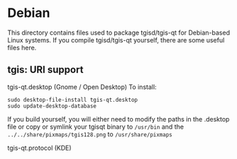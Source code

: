 
Debian
====================
This directory contains files used to package tgisd/tgis-qt
for Debian-based Linux systems. If you compile tgisd/tgis-qt yourself, there are some useful files here.

## tgis: URI support ##


tgis-qt.desktop  (Gnome / Open Desktop)
To install:

	sudo desktop-file-install tgis-qt.desktop
	sudo update-desktop-database

If you build yourself, you will either need to modify the paths in
the .desktop file or copy or symlink your tgisqt binary to `/usr/bin`
and the `../../share/pixmaps/tgis128.png` to `/usr/share/pixmaps`

tgis-qt.protocol (KDE)

